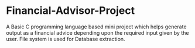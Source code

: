 # Financial-Advisor-Project
A Basic C programming language based mini project which helps generate output as a financial advice depending upon the required input given by the user. File system is used for Database extraction.
